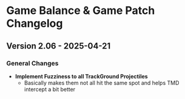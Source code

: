 # Game Balance & Game Patch Changelog

## Version 2.06 - 2025-04-21
### General Changes
- **Implement Fuzziness to all TrackGround Projectiles**
    - Basically makes them not all hit the same spot and helps TMD intercept a bit better